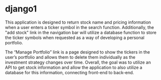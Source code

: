 # django1
This application is designed to return stock name and pricing information when a user enters a ticker symbol 
in the search function. Additionally, the "add stock" link in the navigation bar will utilize a database function 
to store the ticker symbols when requested as a way of developing a personal portfolio.

The “Manage Portfolio” link is a page designed to show the tickers in the user’s portfolio and allows them to delete them 
individually as the investment strategy changes over time. Overall, the goal was to utilize an API to get stock information 
and allow the application to also utilize a database for this information, connecting front-end to back-end.
